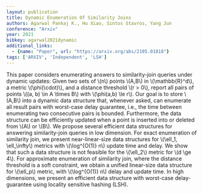 ```yaml
---
layout: publication
title: Dynamic Enumeration Of Similarity Joins
authors: Agarwal Pankaj K., Hu Xiao, Sintos Stavros, Yang Jun
conference: "Arxiv"
year: 2021
bibkey: agarwal2021dynamic
additional_links:
  - {name: "Paper", url: "https://arxiv.org/abs/2105.01818"}
tags: ['ARXIV', 'Independent', 'LSH']
---
```

<p>This paper considers enumerating answers to similarity-join queries
under dynamic updates: Given two sets of <span
class="math inline">\(n\)</span> points <span
class="math inline">\(A,B\)</span> in <span
class="math inline">\(\mathbb{R}^d\)</span>, a metric <span
class="math inline">\(\phi(\cdot)\)</span>, and a distance threshold
<span class="math inline">\(r &gt; 0\)</span>, report all pairs of
points <span class="math inline">\((a, b) \in A \times B\)</span> with
<span class="math inline">\(\phi(a,b) \le r\)</span>. Our goal is to
store <span class="math inline">\(A,B\)</span> into a dynamic data
structure that, whenever asked, can enumerate all result pairs with
worst-case delay guarantee, i.e., the time between enumerating two
consecutive pairs is bounded. Furthermore, the data structure can be
efficiently updated when a point is inserted into or deleted from <span
class="math inline">\(A\)</span> or <span
class="math inline">\(B\)</span>. We propose several efficient data
structures for answering similarity-join queries in low dimension. For
exact enumeration of similarity join, we present near-linear-size data
structures for <span class="math inline">\(\ell_1, \ell_\infty\)</span>
metrics with <span class="math inline">\(\log^{O(1)} n\)</span> update
time and delay. We show that such a data structure is not feasible for
the <span class="math inline">\(\ell_2\)</span> metric for <span
class="math inline">\(d \ge 4\)</span>. For approximate enumeration of
similarity join, where the distance threshold is a soft constraint, we
obtain a unified linear-size data structure for <span
class="math inline">\(\ell_p\)</span> metric, with <span
class="math inline">\(\log^{O(1)} n\)</span> delay and update time. In
high dimensions, we present an efficient data structure with worst-case
delay-guarantee using locality sensitive hashing (LSH).</p>
